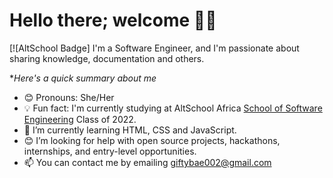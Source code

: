 # Hello there; welcome 👋🏾

[![AltSchool Badge]
I'm a Software Engineer, and I'm passionate about sharing knowledge, documentation and others.

**Here's a quick summary about me*

- 😊 Pronouns: She/Her
- 💡 Fun fact: I'm currently studying at AltSchool Africa [School of Software Engineering](https://altschoolafrica.com/schools/engineering) Class of 2022.
- 🌱 I’m currently learning HTML, CSS and JavaScript.
- 😊 I’m looking for help with open source projects, hackathons, internships, and entry-level opportunities.
- 📫 You can contact me by emailing giftybae002@gmail.com 

